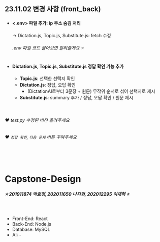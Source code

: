 
## 23.11.02 변경 사항 (front_back)
  
- #### <.env> 파일 추가: ip 주소 숨김 처리
   &rightarrow; Dictation.js, Topic.js, Substitute.js: fetch 수정
  <br>
  
  ###### .env 파일 코드 물어보면 알려줄게요 ⭐

- #### Dictation.js, Topic.js, Substitute.js 정답 확인 기능 추가
  - **Topic.js**: 선택한 선택지 확인
  - **Dictation.js**: 정답, 오답 확인
    - (DictationAI로부터 3문장 + 원문) 무작위 순서로 섞어 선택지로 제시
  - **Substitute.js**: summary 추가 / 정답, 오답 확인 / 원문 제시

<br>

###### ❤️ test.py 수정된 버전 올려주세요
###### ❤️ `정답 확인`, `다음 문제` 버튼 꾸며주세요

  
<br>
<br>

# Capstone-Design

##### ⭐ 201911874 박효정, 202011650 나지현, 202012295 이채혁 ⭐

<br>

- Front-End: React
- Back-End: Node.js
- Database: MySQL
- AI: -


<br>


